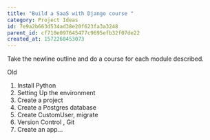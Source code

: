 ```yaml
---
title: "Build a SaaS with Django course "
category: Project Ideas
id: 7e9a2b663d534ad38e20f623fa3a3248
parent_id: cf710e097645477c9695efb32f07de22
created_at: 1572268453073
---
```



Take the newline outline and do a course for each module described. 


Old
1. Install Python
2. Setting Up the environment
3. Create a project
4. Create a Postgres database
5. Create CustomUser, migrate
6. Version Control , Git
7. Create an app...



    